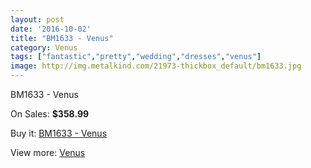 ```yaml
---
layout: post
date: '2016-10-02'
title: "BM1633 - Venus"
category: Venus
tags: ["fantastic","pretty","wedding","dresses","venus"]
image: http://img.metalkind.com/21973-thickbox_default/bm1633.jpg
---
```

BM1633 - Venus

On Sales: **$358.99**
<a href="https://www.metalkind.com/en/venus/9629-bm1633.html"><amp-img layout="responsive" width="600" height="600" src="//img.metalkind.com/21973-thickbox_default/bm1633.jpg" alt="BM1633 - Venus 0" /></a>
<a href="https://www.metalkind.com/en/venus/9629-bm1633.html"><amp-img layout="responsive" width="600" height="600" src="//img.metalkind.com/21974-thickbox_default/bm1633.jpg" alt="BM1633 - Venus 1" /></a>

Buy it: [BM1633 - Venus](https://www.metalkind.com/en/venus/9629-bm1633.html "BM1633 - Venus")

View more: [Venus](https://www.metalkind.com/en/112-venus "Venus")